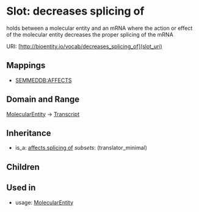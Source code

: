 # Slot: decreases splicing of


holds between a molecular entity and an mRNA where the action or effect of the molecular entity decreases the proper splicing of the mRNA

URI: [http://bioentity.io/vocab/decreases_splicing_of](slot_uri)
## Mappings

 * [SEMMEDDB:AFFECTS](http://purl.obolibrary.org/obo/SEMMEDDB_AFFECTS)
## Domain and Range

[MolecularEntity](MolecularEntity.md) -> [Transcript](Transcript.md)
## Inheritance

 *  is_a: [affects splicing of](affects_splicing_of.md) *subsets*: (translator_minimal)
## Children

## Used in

 *  usage: [MolecularEntity](MolecularEntity.md)
